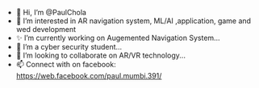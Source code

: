 - 👋 Hi, I’m @PaulChola
- 👀 I’m interested in AR navigation system, ML/AI ,application, game and wed development
- ✨ I’m currently working on Augemented Navigation System...
- 🌱 I’m a cyber security student...
- 💞️ I’m looking to collaborate on AR/VR technology...
- 📫 Connect with on facebook: https://web.facebook.com/paul.mumbi.391/




<!---
PaulChola/PaulChola is a ✨ special ✨ repository because its `README.md` (this file) appears on your GitHub profile.
You can click the Preview link to take a look at your changes.
--->
